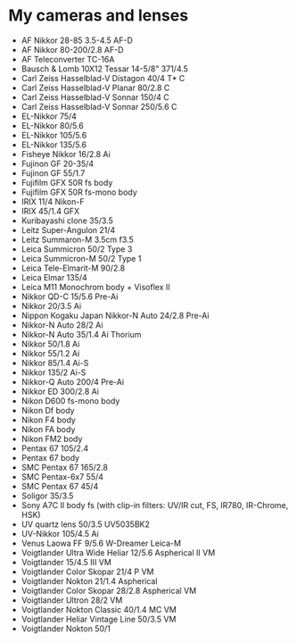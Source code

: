 # My cameras and lenses

- AF Nikkor 28-85 3.5-4.5 AF-D
- AF Nikkor 80-200/2.8 AF-D
- AF Teleconverter TC-16A
- Bausch & Lomb 10X12 Tessar 14-5/8" 371/4.5
- Carl Zeiss Hasselblad-V Distagon 40/4 T* C
- Carl Zeiss Hasselblad-V Planar 80/2.8 C
- Carl Zeiss Hasselblad-V Sonnar 150/4 C
- Carl Zeiss Hasselblad-V Sonnar 250/5.6 C
- EL-Nikkor 75/4
- EL-Nikkor 80/5.6
- EL-Nikkor 105/5.6
- EL-Nikkor 135/5.6
- Fisheye Nikkor 16/2.8 Ai
- Fujinon GF 20-35/4
- Fujinon GF 55/1.7
- Fujifilm GFX 50R fs body
- Fujifilm GFX 50R fs-mono body
- IRIX 11/4 Nikon-F
- IRIX 45/1.4 GFX
- Kuribayashi clone 35/3.5
- Leitz Super-Angulon 21/4
- Leitz Summaron-M 3.5cm f3.5
- Leica Summicron 50/2 Type 3
- Leica Summicron-M 50/2 Type 1
- Leica Tele-Elmarit-M 90/2.8
- Leica Elmar 135/4
- Leica M11 Monochrom body + Visoflex II
- Nikkor QD-C 15/5.6 Pre-Ai
- Nikkor 20/3.5 Ai
- Nippon Kogaku Japan Nikkor-N Auto 24/2.8 Pre-Ai
- Nikkor-N Auto 28/2 Ai
- Nikkor-N Auto 35/1.4 Ai Thorium
- Nikkor 50/1.8 Ai
- Nikkor 55/1.2 Ai
- Nikkor 85/1.4 Ai-S
- Nikkor 135/2 Ai-S
- Nikkor-Q Auto 200/4 Pre-Ai
- Nikkor ED 300/2.8 Ai
- Nikon D600 fs-mono body
- Nikon Df body
- Nikon F4 body
- Nikon FA body
- Nikon FM2 body
- Pentax 67 105/2.4
- Pentax 67 body
- SMC Pentax 67 165/2.8
- SMC Pentax-6x7 55/4
- SMC Pentax 67 45/4
- Soligor 35/3.5
- Sony A7C II body fs (with clip-in filters: UV/IR cut, FS, IR780, IR-Chrome, HSK)
- UV quartz lens 50/3.5 UV5035BK2
- UV-Nikkor 105/4.5 Ai
- Venus Laowa FF 9/5.6 W-Dreamer Leica-M
- Voigtlander Ultra Wide Heliar 12/5.6 Aspherical II VM
- Voigtlander 15/4.5 III VM
- Voigtlander Color Skopar 21/4 P VM
- Voigtlander Nokton 21/1.4 Aspherical
- Voigtlander Color Skopar 28/2.8 Aspherical VM
- Voigtlander Ultron 28/2 VM
- Voigtlander Nokton Classic 40/1.4 MC VM
- Voigtlander Heliar Vintage Line 50/3.5 VM
- Voigtlander Nokton 50/1
